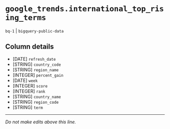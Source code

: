 # `google_trends.international_top_rising_terms`
`bq-1` | `bigquery-public-data`

## Column details
* [DATE]      `refresh_date`
* [STRING]    `country_code`
* [STRING]    `region_name`
* [INTEGER]   `percent_gain`
* [DATE]      `week`
* [INTEGER]   `score`
* [INTEGER]   `rank`
* [STRING]    `country_name`
* [STRING]    `region_code`
* [STRING]    `term`

-------------------------------------------------------------------------------
*Do not make edits above this line.*
